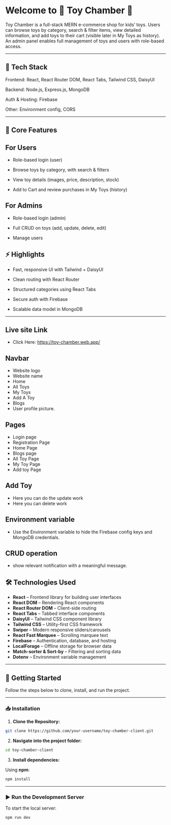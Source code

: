 # Welcome to 🚙 Toy Chamber 🚗

Toy Chamber is a full-stack MERN e-commerce shop for kids’ toys. Users can browse toys by category, search & filter items, view detailed information, and add toys to their cart (visible later in My Toys as history). An admin panel enables full management of toys and users with role-based access.

--- 

## 🚀 Tech Stack

Frontend: React, React Router DOM, React Tabs, Tailwind CSS, DaisyUI

Backend: Node.js, Express.js, MongoDB

Auth & Hosting: Firebase

Other: Environment config, CORS

---

## 🔑 Core Features

## For Users
- Role-based login (user)

- Browse toys by category, with search & filters

- View toy details (images, price, description,  stock)

- Add to Cart and review purchases in My Toys (history)

## For Admins

- Role-based login (admin)

- Full CRUD on toys (add, update, delete, edit)

- Manage users 

## ⚡ Highlights

- Fast, responsive UI with Tailwind + DaisyUI

- Clean routing with React Router

- Structured categories using React Tabs

- Secure auth with Firebase

- Scalable data model in MongoDB

---

## Live site Link

- Click Here: https://toy-chamber.web.app/

## Navbar

- Website logo 
- Website name
- Home
- All Toys
- My Toys
- Add A Toy
- Blogs
- User profile picture.

## Pages
- Login page
- Registration Page
- Home Page
- Blogs page
- All Toy Page
- My Toy Page
- Add toy Page

## Add Toy 
- Here you can do the update work
- Here you can delete work

## Environment variable
- Use the Environment variable to hide the Firebase config keys and MongoDB credentials.

## CRUD operation
- show relevant notification with a meaningful message.

## 🛠️ Technologies Used

- **React** – Frontend library for building user interfaces  
- **React DOM** – Rendering React components  
- **React Router DOM** – Client-side routing  
- **React Tabs** – Tabbed interface components  
- **DaisyUI** – Tailwind CSS component library  
- **Tailwind CSS** – Utility-first CSS framework  
- **Swiper** – Modern responsive sliders/carousels  
- **React Fast Marquee** – Scrolling marquee text  
- **Firebase** – Authentication, database, and hosting  
- **LocalForage** – Offline storage for browser data  
- **Match-sorter & Sort-by** – Filtering and sorting data  
- **Dotenv** – Environment variable management  

---

## 🚀 Getting Started

Follow the steps below to clone, install, and run the project.

---

### 📥 Installation

1. **Clone the Repository:**

```bash
git clone https://github.com/your-username/toy-chamber-client.git
```

2. **Navigate into the project folder:**

```bash
cd toy-chamber-client
```

3. **Install dependencies:**

Using **npm**:

```bash
npm install
```

---

### ▶️ Run the Development Server

To start the local server:

```bash
npm run dev
```




